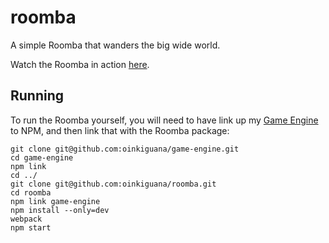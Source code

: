 [roomba]: http://cameldridge.com/experiment/roomba/index.html
[Game Engine]: https://github.com/OinkIguana/game-engine

# roomba

A simple Roomba that wanders the big wide world.

Watch the Roomba in action [here][roomba].

## Running

To run the Roomba yourself, you will need to have link up my [Game Engine] to NPM,
and then link that with the Roomba package:

```
git clone git@github.com:oinkiguana/game-engine.git
cd game-engine
npm link
cd ../
git clone git@github.com:oinkiguana/roomba.git
cd roomba
npm link game-engine
npm install --only=dev
webpack
npm start
```
